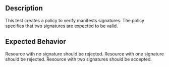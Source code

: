 ## Description

This test creates a policy to verify manifests signatures.
The policy specifies that two signatures are expected to be valid.

## Expected Behavior

Resource with no signature should be rejected.
Resource with one signature should be rejected.
Resource with two signatures should be accepted.
